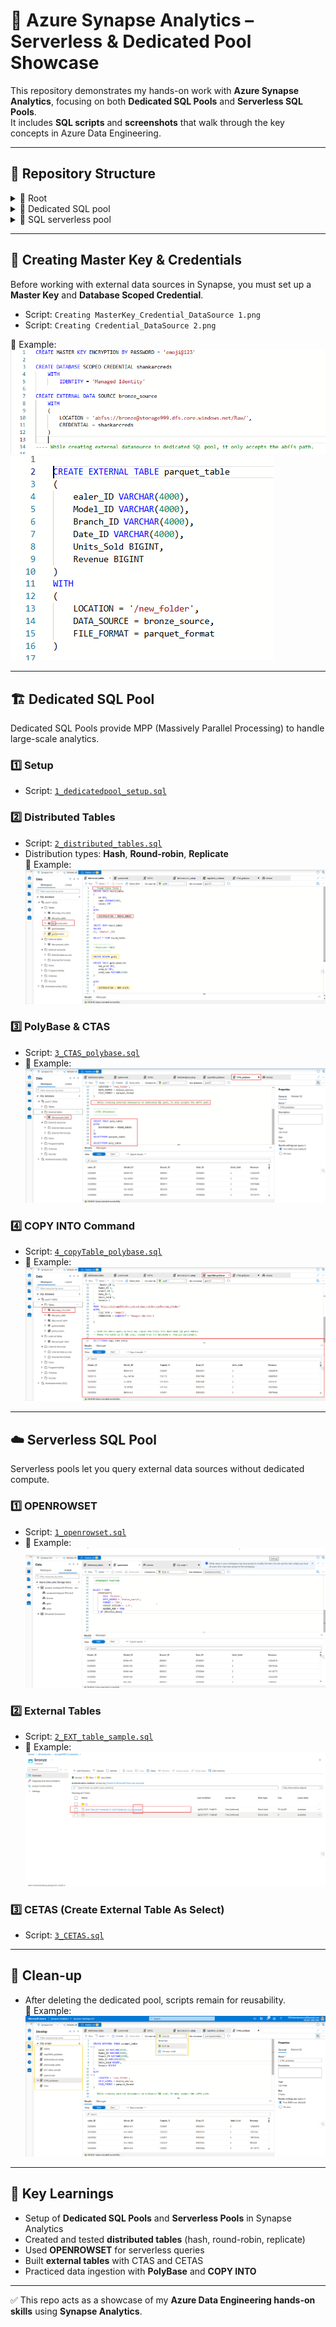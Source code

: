 # 🚀 Azure Synapse Analytics – Serverless & Dedicated Pool Showcase

This repository demonstrates my hands-on work with **Azure Synapse Analytics**, focusing on both **Dedicated SQL Pools** and **Serverless SQL Pools**.  
It includes **SQL scripts** and **screenshots** that walk through the key concepts in Azure Data Engineering.

---

## 📂 Repository Structure

<details>
<summary>📂 Root</summary>

- 🖼️ Afterdeleting_dedicatedpool - SQLscriptsnotdeleted.png  
- 🖼️ Creating Credential_DataSource 2.png  
- 🖼️ Creating MasterKey_Credential_DataSource 1.png  
</details>

<details>
<summary>📂 Dedicated SQL pool</summary>

- 📜 1_dedicatedpool_setup.sql  
- 📜 2_distributed_tables.sql  
- 📜 3_CTAS_polybase.sql  
- 📜 4_copyTable_polybase.sql  
- 🖼️ Creating Hash_Replicate_Roundrobin Tables.png  
- 🖼️ creating table using COPY_INTO command.png  
- 🖼️ External Table using CTAS.png  
</details>

<details>
<summary>📂 SQL serverless pool</summary>

- 📜 1_openrowset.sql  
- 📜 2_EXT_table_sample.sql  
- 📜 3_CETAS.sql  
- 🖼️ External Table as Parquet.png  
- 🖼️ Openrowset.png  
- 📊 revenue_star.csv  
</details>


---

## 🔑 Creating Master Key & Credentials

Before working with external data sources in Synapse, you must set up a **Master Key** and **Database Scoped Credential**.  

- Script: `Creating MasterKey_Credential_DataSource 1.png`  
- Script: `Creating Credential_DataSource 2.png`  

📸 Example:  
[![Creating Master Key](Creating%20MasterKey_Credential_DataSource%201.png)](Creating%20MasterKey_Credential_DataSource%201.png)  
[![Creating Credential](Creating%20Credential_DataSource%202.png)](Creating%20Credential_DataSource%202.png)

---

## 🏗 Dedicated SQL Pool

Dedicated SQL Pools provide MPP (Massively Parallel Processing) to handle large-scale analytics.

### 1️⃣ Setup
- Script: [`1_dedicatedpool_setup.sql`](Dedicated%20SQL%20pool/1_dedicatedpool_setup.sql)

### 2️⃣ Distributed Tables
- Script: [`2_distributed_tables.sql`](Dedicated%20SQL%20pool/2_distributed_tables.sql)  
- Distribution types: **Hash**, **Round-robin**, **Replicate**  
📸 Example:  
[![Distributed Tables](Dedicated%20SQL%20pool/Creating%20Hash_Replicate_Roundrobin%20Tables.png)](Dedicated%20SQL%20pool/Creating%20Hash_Replicate_Roundrobin%20Tables.png)

### 3️⃣ PolyBase & CTAS
- Script: [`3_CTAS_polybase.sql`](Dedicated%20SQL%20pool/3_CTAS_polybase.sql)  
- 📸 Example:  
[![External Table with CTAS](Dedicated%20SQL%20pool/External%20Table%20using%20CTAS.png)](Dedicated%20SQL%20pool/External%20Table%20using%20CTAS.png)

### 4️⃣ COPY INTO Command
- Script: [`4_copyTable_polybase.sql`](Dedicated%20SQL%20pool/4_copyTable_polybase.sql)  
- 📸 Example:  
[![COPY INTO](Dedicated%20SQL%20pool/creating%20table%20using%20COPY_INTO%20command.png)](Dedicated%20SQL%20pool/creating%20table%20using%20COPY_INTO%20command.png)

---

## ☁️ Serverless SQL Pool

Serverless pools let you query external data sources without dedicated compute.

### 1️⃣ OPENROWSET
- Script: [`1_openrowset.sql`](SQL%20serverless%20pool/1_openrowset.sql)  
- 📸 Example:  
[![OPENROWSET](SQL%20serverless%20pool/Openrowset.png)](SQL%20serverless%20pool/Openrowset.png)

### 2️⃣ External Tables
- Script: [`2_EXT_table_sample.sql`](SQL%20serverless%20pool/2_EXT_table_sample.sql)  
- 📸 Example:  
[![External Table as Parquet](SQL%20serverless%20pool/External%20Table%20as%20Parquet.png)](SQL%20serverless%20pool/External%20Table%20as%20Parquet.png)

### 3️⃣ CETAS (Create External Table As Select)
- Script: [`3_CETAS.sql`](SQL%20serverless%20pool/3_CETAS.sql)  

---

## 🧹 Clean-up

- After deleting the dedicated pool, scripts remain for reusability.  
📸 Example:  
[![After Deleting Dedicated Pool](Afterdeleting_dedicatedpool%20-%20SQLscriptsnotdeleted.png)](Afterdeleting_dedicatedpool%20-%20SQLscriptsnotdeleted.png)

---

## 🎯 Key Learnings

- Setup of **Dedicated SQL Pools** and **Serverless Pools** in Synapse Analytics  
- Created and tested **distributed tables** (hash, round-robin, replicate)  
- Used **OPENROWSET** for serverless queries  
- Built **external tables** with CTAS and CETAS  
- Practiced data ingestion with **PolyBase** and **COPY INTO**  

---

✅ This repo acts as a showcase of my **Azure Data Engineering hands-on skills** using **Synapse Analytics**.
